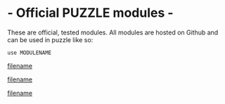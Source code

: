 # - Official PUZZLE modules -

These are official, tested modules. All modules are hosted on Github and can be used in puzzle like so:

`use MODULENAME`

<!-- UI -->
[filename](https://raw.githubusercontent.com/puzzlelang/puzzle-catalog/master/modules/ui/Readme.md ':include')

<!-- REST -->
[filename](https://raw.githubusercontent.com/puzzlelang/puzzle-catalog/master/modules/rest/Readme.md ':include')

<!-- API -->
[filename](https://raw.githubusercontent.com/puzzlelang/puzzle-catalog/master/modules/api/Readme.md ':include')
